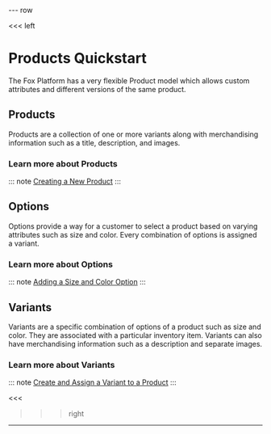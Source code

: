--- row

<<< left
# Products Quickstart

The Fox Platform has a very flexible Product model which allows custom attributes and
different versions of the same product. 

## Products

Products are a collection of one or more variants along with merchandising information
such as a title, description, and images.

### Learn more about Products
::: note
[Creating a New Product](products.html)
:::

## Options

Options provide a way for a customer to select a product based on varying attributes such 
as size and color. Every combination of options is assigned a variant.

### Learn more about Options
::: note
[Adding a Size and Color Option](options.html)
:::

## Variants

Variants are a specific combination of options of a product such as size and color.
They are associated with a particular inventory item. Variants can also have merchandising
information such as a description and separate images.

### Learn more about Variants
::: note
[Create and Assign a Variant to a Product](variants.html)
:::

<<<

>>> right
<!-- include(../api-ref-snippet.md) -->
>>>

---

<!-- include(../support.md) -->
